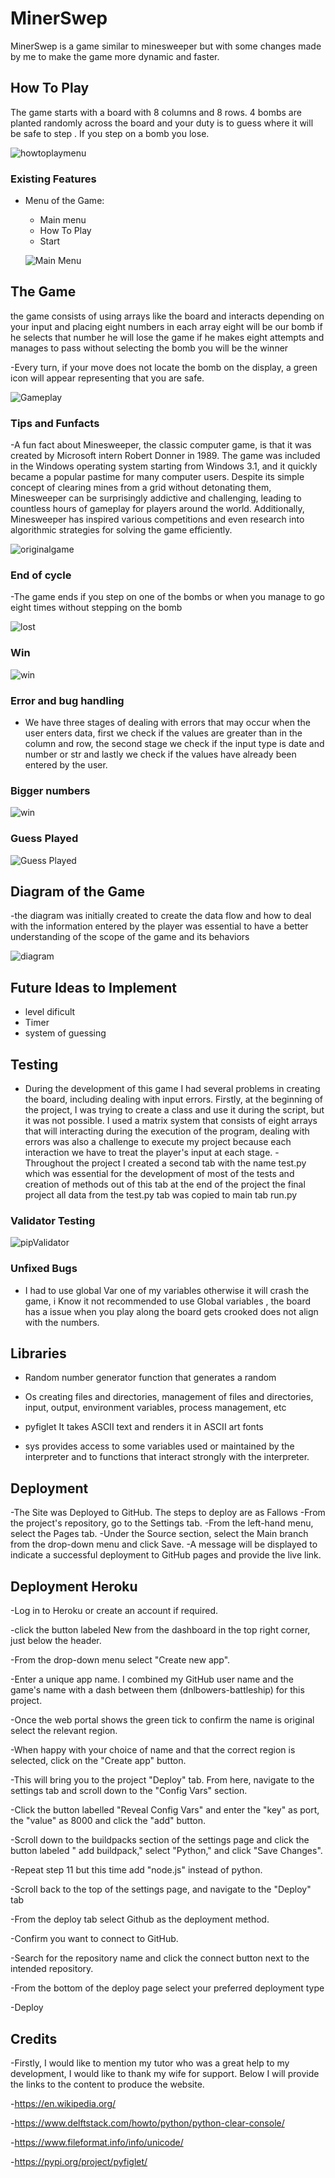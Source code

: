 # MinerSwep
 
MinerSwep is a game similar to minesweeper but with some changes made by me to make the game more dynamic and faster.



## How To Play

 The game starts with a board with 8 columns and 8 rows. 4 bombs are planted randomly across the board and your duty is to guess where it will be safe to step . If you step on a bomb you lose.

 ![howtoplaymenu](https://github.com/dhardi/minerswep/blob/main/assets/images/howtoplay.PNG)

### Existing Features
  
- Menu of the Game:
  - Main menu
  - How To Play
  - Start

  ![Main Menu](https://github.com/dhardi/minerswep/blob/main/assets/images/menu_game.PNG)

## The Game 
  the game consists of using arrays like the board and interacts depending on your input and placing eight numbers in each array eight will be our bomb if he selects that number he will lose the game if he makes eight attempts and manages to pass without selecting the bomb you will be the winner
   
 -Every turn, if your move does not locate the bomb on the display, a green icon will appear representing that you are safe.
 
  ![Gameplay](https://github.com/dhardi/minerswep/blob/main/assets/images/turn.PNG)


### Tips and Funfacts
  -A fun fact about Minesweeper, the classic computer game, is that it was created by Microsoft intern Robert Donner in 1989. The game was included in the Windows operating system starting from Windows 3.1, and it quickly became a popular pastime for many computer users. Despite its simple concept of clearing mines from a grid without detonating them, Minesweeper can be surprisingly addictive and challenging, leading to countless hours of gameplay for players around the world. Additionally, Minesweeper has inspired various competitions and even research into algorithmic strategies for solving the game efficiently.

 ![originalgame](https://github.com/dhardi/minerswep/blob/main/assets/images/minesweeper.png)

 ### End of cycle
   -The game ends if you step on one of the bombs or when you manage to go eight times without stepping on the bomb

  ![lost](https://github.com/dhardi/minerswep/blob/main/assets/images/lost.PNG)

  ### Win
   ![win](https://github.com/dhardi/minerswep/blob/main/assets/images/win.PNG)


  ### Error and bug handling
  - We have three stages of dealing with errors that may occur when the user enters data, first we check if the values are greater than in the column and row, the second stage we check if the input type is date and number or str and lastly we check if the values have already been entered by the user.

 ### Bigger numbers
 ![win](https://github.com/dhardi/minerswep/blob/main/assets/images/bigger_9.PNG)

 ### Guess Played 
 ![Guess Played](https://github.com/dhardi/minerswep/blob/main/assets/images/already_played.PNG)



## Diagram of the Game

-the diagram was initially created to create the data flow and how to deal with the information entered by the player was essential to have a better understanding of the scope of the game and its behaviors

![diagram](https://github.com/dhardi/minerswep/blob/main/assets/images/diagram.PNG)

## Future Ideas to Implement 

- level dificult 
- Timer
- system of guessing 
 

## Testing 
- During the development of this game I had several problems in creating the board, including dealing with input errors. Firstly, at the beginning of the project, I was trying to create a class and use it during the script, but it was not possible. I used a matrix system that consists of eight arrays that will interacting during the execution of the program, dealing with errors was also a challenge to execute my project because each interaction we have to treat the player's input at each stage.
-Throughout the project I created a second tab with the name test.py which was essential for the development of most of the tests and creation of methods out of this tab at the end of the project the final project all data from the test.py tab was copied to main tab run.py


### Validator Testing 
![pipValidator](https://github.com/dhardi/minerswep/blob/main/assets/images/validation_errors.PNG)


### Unfixed Bugs
- I had to use global Var one of my variables otherwise it will crash the game, i Know it not recommended to use Global variables , the board has a issue when you play along the board gets crooked does not align with the numbers.

## Libraries

- Random number generator function that generates a random 

- Os creating files and directories, management of files and directories, input, output, environment variables, process management, etc

- pyfiglet It takes ASCII text and renders it in ASCII art fonts

- sys provides access to some variables used or maintained by the interpreter and to functions that interact strongly with the interpreter.

## Deployment 

-The Site was Deployed to GitHub. The steps to deploy are as Fallows
-From the project's repository, go to the Settings tab.
-From the left-hand menu, select the Pages tab.
-Under the Source section, select the Main branch from the drop-down menu and click Save.
-A message will be displayed to indicate a successful deployment to GitHub pages and provide the live link.

## Deployment Heroku

-Log in to Heroku or create an account if required.

-click the button labeled New from the dashboard in the top right corner, just below the header.

-From the drop-down menu select "Create new app".

-Enter a unique app name. I combined my GitHub user name and the game's name with a dash between them (dnlbowers-battleship) for this project.

-Once the web portal shows the green tick to confirm the name is original select the relevant region. 

-When happy with your choice of name and that the correct region is selected, click on the "Create app" button.

-This will bring you to the project "Deploy" tab. From here, navigate to the settings tab and scroll down to the "Config Vars" section.

-Click the button labelled "Reveal Config Vars" and enter the "key" as port, the "value" as 8000 and click the "add" button.

-Scroll down to the buildpacks section of the settings page and click the button labeled " add buildpack," select "Python," and click "Save Changes".

-Repeat step 11 but this time add "node.js" instead of python.

-Scroll back to the top of the settings page, and navigate to the "Deploy" tab

-From the deploy tab select Github as the deployment method.

-Confirm you want to connect to GitHub.

-Search for the repository name and click the connect button next to the intended repository.

-From the bottom of the deploy page select your preferred deployment type

-Deploy


## Credits

 -Firstly, I would like to mention my tutor who was a great help to my development, I would like to thank my wife for support. Below I will provide the links to the content to produce the website.

  -https://en.wikipedia.org/

  -https://www.delftstack.com/howto/python/python-clear-console/

  -https://www.fileformat.info/info/unicode/

  -https://pypi.org/project/pyfiglet/